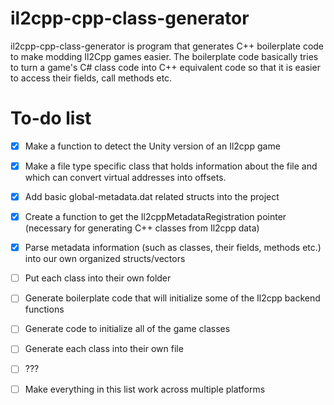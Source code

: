 # il2cpp-cpp-class-generator
il2cpp-cpp-class-generator is program that generates C++ boilerplate code to make modding Il2Cpp games easier. The boilerplate code basically tries to turn a game's C# class code into C++ equivalent code so that it is easier to access their fields, call methods etc.

# To-do list
- [x] Make a function to detect the Unity version of an Il2cpp game
- [x] Make a file type specific class that holds information about the file and which can convert virtual addresses into offsets.
- [x] Add basic global-metadata.dat related structs into the project 
- [x] Create a function to get the Il2cppMetadataRegistration pointer (necessary for generating C++ classes from Il2cpp data)
- [x] Parse metadata information (such as classes, their fields, methods etc.) into our own organized structs/vectors
- [ ] Put each class into their own folder
- [ ] Generate boilerplate code that will initialize some of the Il2cpp backend functions
- [ ] Generate code to initialize all of the game classes
- [ ] Generate each class into their own file
- [ ] ???
- [ ] Make everything in this list work across multiple platforms

